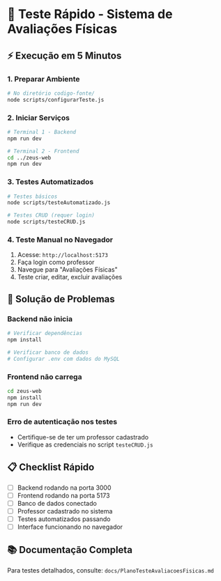 # 🚀 Teste Rápido - Sistema de Avaliações Físicas

## ⚡ Execução em 5 Minutos

### 1. Preparar Ambiente
```bash
# No diretório codigo-fonte/
node scripts/configurarTeste.js
```

### 2. Iniciar Serviços
```bash
# Terminal 1 - Backend
npm run dev

# Terminal 2 - Frontend  
cd ../zeus-web
npm run dev
```

### 3. Testes Automatizados
```bash
# Testes básicos
node scripts/testeAutomatizado.js

# Testes CRUD (requer login)
node scripts/testeCRUD.js
```

### 4. Teste Manual no Navegador
1. Acesse: `http://localhost:5173`
2. Faça login como professor
3. Navegue para "Avaliações Físicas"
4. Teste criar, editar, excluir avaliações

## 🔧 Solução de Problemas

### Backend não inicia
```bash
# Verificar dependências
npm install

# Verificar banco de dados
# Configurar .env com dados do MySQL
```

### Frontend não carrega
```bash
cd zeus-web
npm install
npm run dev
```

### Erro de autenticação nos testes
- Certifique-se de ter um professor cadastrado
- Verifique as credenciais no script `testeCRUD.js`

## 📋 Checklist Rápido

- [ ] Backend rodando na porta 3000
- [ ] Frontend rodando na porta 5173  
- [ ] Banco de dados conectado
- [ ] Professor cadastrado no sistema
- [ ] Testes automatizados passando
- [ ] Interface funcionando no navegador

## 📚 Documentação Completa

Para testes detalhados, consulte: `docs/PlanoTesteAvaliacoesFisicas.md`


